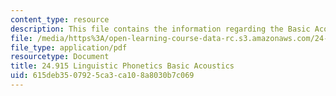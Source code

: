 ```yaml
---
content_type: resource
description: This file contains the information regarding the Basic Acoustics.
file: /media/https%3A/open-learning-course-data-rc.s3.amazonaws.com/24-915-linguistic-phonetics-fall-2015/615deb3507925ca3ca108a8030b7c069_MIT24_915F15_Assignment1.pdf
file_type: application/pdf
resourcetype: Document
title: 24.915 Linguistic Phonetics Basic Acoustics
uid: 615deb35-0792-5ca3-ca10-8a8030b7c069
---
```

